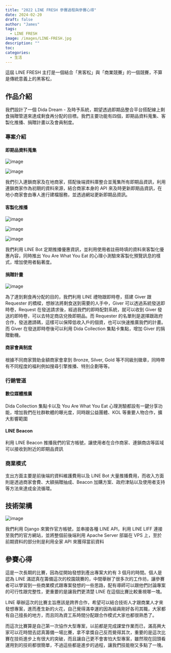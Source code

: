 ```yaml
---
title: "2022 LINE FRESH 參賽過程與參賽心得"
date: 2024-02-20
draft: false
author: "James"
tags:
  - LINE FRESH
image: /images/LINE-FRESH.jpg
description: ""
toc: 
categories:
  - 生活
---
```


這屆 LINE FRESH 主打是一個結合「黑客松」與「商業競賽」的一個競賽，不算是傳統意義上的黑客松，

## **作品介紹**

我們設計了一個 Dida Dream - 及時予系統，期望透過即期品整合平台搭配線上剩食捐贈管道來達成剩食再分配的目標。我們主要功能有四個，即期品資料蒐集、客製化推播、捐贈計畫以及會員制度。

### **專案介紹**

#### **即期品資料蒐集**

![image](/images/posts/2022-line-fresh/data-collection-1.png)

![image](/images/posts/2022-line-fresh/data-collection-2.png)


我們引入連鎖商家及在地商家，搭配後端資料庫整合並蒐集所有即期品資訊，利用連鎖商家作為初期的資料來源，結合商家本身的 API 來及時更新即期品資訊，在地小商家會由專人進行建檔服務，並透過網站更新即期品資訊。

#### **客製化推播**

![image](/images/posts/2022-line-fresh/customized-push-message-1.png)

![image](/images/posts/2022-line-fresh/customized-push-message-2.png)

![image](/images/posts/2022-line-fresh/customized-push-message-3.png)

我們利用 LINE Bot 定期推播優惠資訊，並利用使用者註冊時填的資料來客製化優惠內容，同時推出 You Are What You Eat 的心理小測驗來客製化預覽訊息的樣式，增加使用者黏著度。

#### **捐贈計畫**

![image](/images/posts/2022-line-fresh/donate.png)

為了達到剩食再分配的目的，我們利用 LINE 禮物跟即時卷，搭建 Giver 跟 Requester 的橋樑，想辦法將剩食送到需要的人手中，Giver 可以透過系統發送即時卷，Request 在發送請求後，經過我們的即時配對系統，就可以收到 Giver 發送的即時卷，可以去特定商店兌換即期品。而 Requester 的名單則是選擇跟政府合作，發送邀請碼，這樣可以保障低收入戶的個資，也可以快速推廣我們的計畫。而 Giver 在發送即時卷後可以利用 Dida Collection 集點卡集點，增加 Giver 的捐贈動機。

#### **商家會員制度**

根據不同商家贊助金額商家會拿到 Bronze, Silver, Gold 等不同級別徽章，同時帶有不同程度的福利例如搜尋引擎推播、特別企劃等等。

### **行銷管道**

#### **數位媒體推廣**

Dida Collection 集點卡以及 You Are What You Eat 心理測驗都設有一鍵分享功能，增加我們在社群軟體的曝光度，同時跟公益團體、KOL 等重要人物合作，擴大影響範圍

#### **LINE Beacon**

利用 LINE Beacon 推播我們的官方帳號，讓使用者在合作商家、連鎖商店等區域可以接收到附近的即期品資訊

### **商業模式**

支出方面主要是前後端的資料維護費用以及 LINE Bot 大量推播費用，而收入方面則是透過商家會費、大額捐贈抽成、Beacon 加購方案、政府津貼以及使用者支持等方法來達成金流循環。

## **技術架構**

![image](/images/posts/2022-line-fresh/techniques.jpg)

我們利用 Django 來實作官方帳號，並串接各種 LINE API，利用 LINE LIFF 連接至我們的官方網站，並將整個前後端利用 Apache Server 部屬在 VPS 上，至於前期資料的部分則是利用全家 API 來獲得當前資料

## **參賽心得**

這是一次長期的比賽，因為從開始發想到產出專案大約有 3 個月的時間。個人是認為 LINE 滿認真在籌備這次的校園競賽的，中間舉辦了很多次的工作坊，讓參賽者可以學習到一些商業模式跟專案發想的一些思路，配有導師可以跟他們討論專案的可行性跟完整性，更重要的是讓我們更清楚 LINE 在這個比賽比較重視哪一塊。

LINE 舉辦這次的比賽主旨應該是跨界合作，希望可以結合技術人才跟商業人才來發想專案，進而產生新的火花，自己覺得滿幸運的因為組員剛好各司其職，大家都有自己擅長的地方，而且同為資工系時間分配跟合作模式大家也都很熟悉了。

而這次比賽算是自己第一次協作大型專案，以前都是完成課堂作業而已，滿高興大家可以花時間去認真籌備一場比賽，拿不拿獎自己反而覺得其次，重要的是這次比賽在技術進步上有很大的突破，而且讓自己更不會害怕大型專案，雖然現在回頭看運用到的技術都很簡單，不過這些都是進步的過程，讓我們技能樹又多點了一塊。